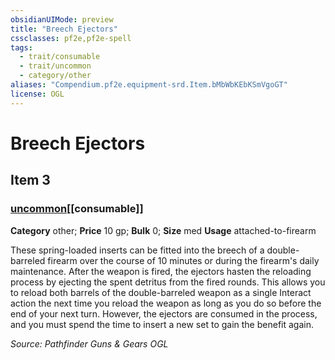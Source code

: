 ```yaml
---
obsidianUIMode: preview
title: "Breech Ejectors"
cssclasses: pf2e,pf2e-spell
tags:
  - trait/consumable
  - trait/uncommon
  - category/other
aliases: "Compendium.pf2e.equipment-srd.Item.bMbWbKEbKSmVgoGT"
license: OGL
---
```

# Breech Ejectors
## Item 3
### [uncommon](uncommon "Uncommon Rarity Trait")[[consumable]]

**Category** other; 
**Price** 10 gp; 
**Bulk** 0; **Size** med
**Usage** attached-to-firearm

These spring-loaded inserts can be fitted into the breech of a double-barreled firearm over the course of 10 minutes or during the firearm's daily maintenance. After the weapon is fired, the ejectors hasten the reloading process by ejecting the spent detritus from the fired rounds. This allows you to reload both barrels of the double-barreled weapon as a single Interact action the next time you reload the weapon as long as you do so before the end of your next turn. However, the ejectors are consumed in the process, and you must spend the time to insert a new set to gain the benefit again.

*Source: Pathfinder Guns & Gears*
*OGL*
